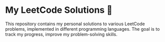 # My LeetCode Solutions 🚀

This repository contains my personal solutions to various LeetCode problems, implemented in different programming languages. The goal is to track my progress, improve my problem-solving skills.
